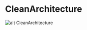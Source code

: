 # CleanArchitecture

![alt CleanArchitecture](https://miro.medium.com/max/720/0*DL0NIQnYDbrVr4ib.webp)


